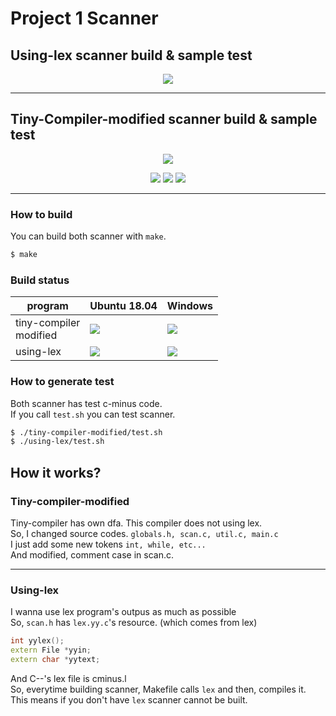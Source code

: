 # Project 1 Scanner

## Using-lex scanner build & sample test
<p align=center>
<img src="https://user-images.githubusercontent.com/35682872/46450970-0c1a2d80-c7cf-11e8-8f8c-153d5c7acb11.gif"/>
</p>

********************************

## Tiny-Compiler-modified scanner build & sample test
<p align=center>
<img src="https://user-images.githubusercontent.com/35682872/46450968-0b819700-c7cf-11e8-9f0a-b014f6afc345.gif"/>
</p>

<p align=center>
<img src="https://img.shields.io/badge/gcc-5.xx-green.svg"/>
<img src="https://img.shields.io/badge/dependencies-make-green.svg"/>
<img src="https://img.shields.io/badge/dependencies-lex-green.svg"/>
</p>

**************************

### How to build
You can build both scanner with `make`.

```bash
$ make
```

### Build status

|program | Ubuntu 18.04 | Windows |
|----  |   ----   | ---- |
|tiny-compiler<br>modified|  <img src="https://img.shields.io/badge/build-passing-green.svg"/> | <img src="https://img.shields.io/badge/build-failure-red.svg"/> |
| using-lex | <img src="https://img.shields.io/badge/build-passing-green.svg"/> | <img src="https://img.shields.io/badge/build-failure-red.svg"/> |



### How to generate test
Both scanner has test c-minus code. <br> If you call `test.sh` you can test scanner.
```bash
$ ./tiny-compiler-modified/test.sh
$ ./using-lex/test.sh
```

## How it works?
### Tiny-compiler-modified
Tiny-compiler has own dfa. This compiler does not using lex.<br>
So, I changed source codes. 
`globals.h, scan.c, util.c, main.c`<br>
I just add some new tokens `int, while, etc...` <br>
And modified, comment case in scan.c. <br>

*****************************
### Using-lex
I wanna use lex program's outpus as much as possible<br>
So, `scan.h` has `lex.yy.c`'s resource. (which comes from lex) <br>
```cpp
int yylex();
extern File *yyin;
extern char *yytext;
```
And C--'s lex file is cminus.l <br>
So, everytime building scanner, Makefile calls `lex` and then, compiles it.<br>
This means if you don't have `lex` scanner cannot be built.<br>

